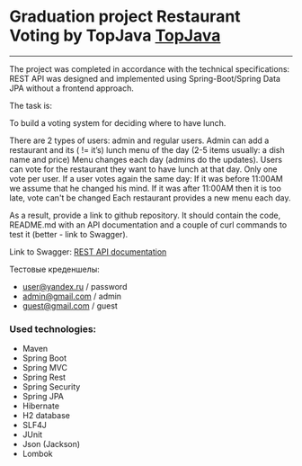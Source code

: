 # Graduation project Restaurant Voting by TopJava [TopJava](https://github.com/Andrew9334/TopJava)

------------------------------------------------------------------------------------------------------------------------
The project was completed in accordance with the technical specifications: REST API was designed and implemented using 
Spring-Boot/Spring Data JPA without a frontend approach.

The task is:

To build a voting system for deciding where to have lunch.

There are 2 types of users: admin and regular users.
Admin can add a restaurant and its ( != it’s) lunch menu of the day (2-5 items usually: a dish name and price)
Menu changes each day (admins do the updates).
Users can vote for the restaurant they want to have lunch at that day.
Only one vote per user.
If a user votes again the same day:
If it was before 11:00AM we assume that he changed his mind.
If it was after 11:00AM then it is too late, vote can't be changed
Each restaurant provides a new menu each day.

As a result, provide a link to github repository. It should contain the code, README.md with an API documentation and 
a couple of curl commands to test it (better - link to Swagger).

Link to Swagger: [REST API documentation](http://localhost:8080/swagger-ui/index.html)

Тестовые креденшелы:
- user@yandex.ru / password
- admin@gmail.com / admin
- guest@gmail.com / guest

### Used technologies:

* Maven 
* Spring Boot
* Spring MVC
* Spring Rest
* Spring Security
* Spring JPA
* Hibernate
* H2 database
* SLF4J
* JUnit
* Json (Jackson)
* Lombok